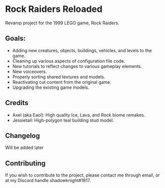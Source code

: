 # Rock Raiders Reloaded
Revamp project for the 1999 LEGO game, Rock Raiders.

Goals:
--------------
- Adding new creatures, objects, buildings, vehicles, and levels to the game.
- Cleaning up various aspects of configuration file code.
- New tutorials to reflect changes to various gameplay elements.
- New voiceovers.
- Properly sorting shared textures and models.
- Reactivating cut content from the original game.
- Upgrading the existing game models.


Credits
--------------
- Axel (aka Eaol): High quality Ice, Lava, and Rock biome remakes.
- Jessietail: High-polygon teal building stud model.


Changelog
--------------
Will be added later


Contributing
--------------
If you wish to contribute to the project, please contact me through email, or at my Discord handle shadowknight#1817.